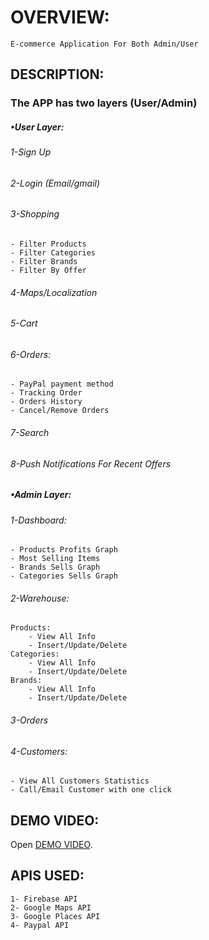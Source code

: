 # OVERVIEW:
	E-commerce Application For Both Admin/User 
## DESCRIPTION: 
### The APP has two layers (User/Admin)
##### •User Layer:
###### 1-Sign Up 
###### 2-Login (Email/gmail) 
###### 3-Shopping
    - Filter Products 
    - Filter Categories 
    - Filter Brands
    - Filter By Offer
###### 4-Maps/Localization
###### 5-Cart
###### 6-Orders:
    - PayPal payment method
    - Tracking Order
    - Orders History
    - Cancel/Remove Orders
######  7-Search
######  8-Push Notifications For Recent Offers
##### •Admin Layer:
###### 1-Dashboard:
    - Products Profits Graph 
    - Most Selling Items 
    - Brands Sells Graph
    - Categories Sells Graph
###### 2-Warehouse:
    Products:
    	- View All Info
    	- Insert/Update/Delete
    Categories:
        - View All Info
        - Insert/Update/Delete
    Brands:
        - View All Info
        - Insert/Update/Delete
###### 3-Orders
###### 4-Customers:
   	- View All Customers Statistics
   	- Call/Email Customer with one click
## DEMO VIDEO:
Open [DEMO VIDEO](https://youtu.be/vsqe3lMrcyk/).
## APIS USED:
	1- Firebase API
	2- Google Maps API
	3- Google Places API 
	4- Paypal API



